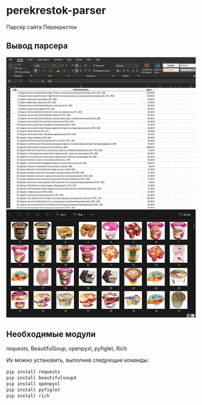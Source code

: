 # perekrestok-parser
Парсер сайта Перекресток

## Вывод парсера

![Таблица Excel](https://github.com/kirich-yo/perekrestok-parser/blob/master/res/screenshots/1.jpg)
![Фото товаров](https://github.com/kirich-yo/perekrestok-parser/blob/master/res/screenshots/2.jpg)

## Необходимые модули

requests, BeautifulSoup, openpyxl, pyfiglet, Rich

Их можно установить, выполнив следующие команды:

```shell
pip install requests
pip install beautifulsoup4
pip install openpyxl
pip install pyfiglet
pip install rich
```